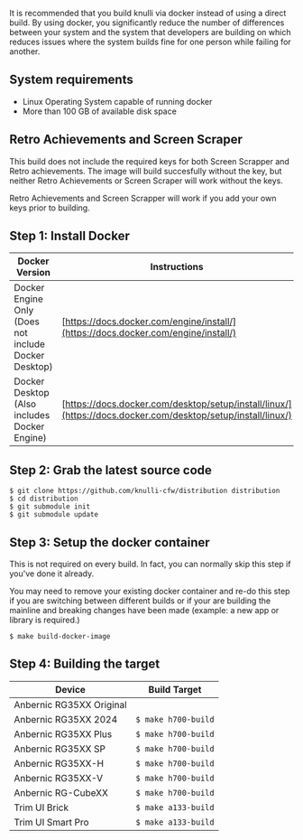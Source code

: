It is recommended that you build knulli via docker instead of using a direct build.  By using docker, you significantly
reduce the number of differences between your system and the system that developers are building on which reduces issues
where the system builds fine for one person while failing for another.

## System requirements
- Linux Operating System capable of running docker
- More than 100 GB of available disk space

## Retro Achievements and Screen Scraper
This build does not include the required keys for both Screen Scrapper and Retro achievements.  The image will build 
succesfully without the key, but neither Retro Achievements or Screen Scraper will work without the keys.

Retro Achievements and Screen Scrapper will work if you add your own keys prior to building.

## Step 1: Install Docker

| Docker Version | Instructions |
|-|-|
| Docker Engine Only (Does not include Docker Desktop) |[https://docs.docker.com/engine/install/](https://docs.docker.com/engine/install/) |
| Docker Desktop (Also includes Docker Engine) | [https://docs.docker.com/desktop/setup/install/linux/](https://docs.docker.com/desktop/setup/install/linux/) | 

## Step 2: Grab the latest source code
```
$ git clone https://github.com/knulli-cfw/distribution distribution
$ cd distribution
$ git submodule init
$ git submodule update
```

## Step 3: Setup the docker container
This is not required on every build.  In fact, you can normally skip this step if you've done it already.

You may need to remove your existing docker container and re-do this step if you are switching between different
builds or if your are building the mainline and breaking changes have been made (example: a new app or library is
required.)

```
$ make build-docker-image
```

## Step 4: Building the target

| Device                   | Build Target              |
|--------------------------|---------------------------|
| Anbernic RG35XX Original | ```  ``` |
| Anbernic RG35XX 2024     | ``` $ make h700-build ``` |
| Anbernic RG35XX Plus     | ``` $ make h700-build ``` |
| Anbernic RG35XX SP       | ``` $ make h700-build ``` |
| Anbernic RG35XX-H        | ``` $ make h700-build ``` |
| Anbernic RG35XX-V        | ``` $ make h700-build ``` |
| Anbernic RG-CubeXX   | ``` $ make h700-build ``` |
| Trim UI Brick            | ``` $ make a133-build ``` |
| Trim UI Smart Pro        | ``` $ make a133-build ``` |